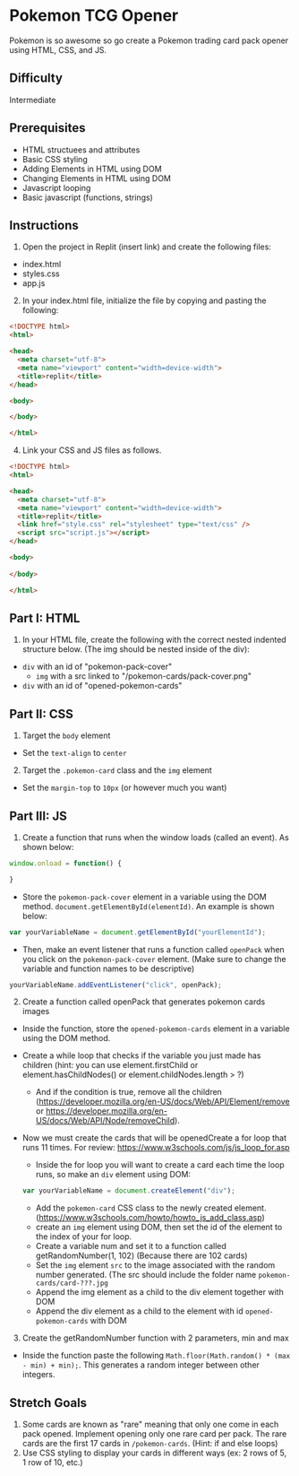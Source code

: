 # Pokemon TCG Opener

Pokemon is so awesome so go create a Pokemon trading card pack opener using HTML, CSS, and JS.

## Difficulty
Intermediate

## Prerequisites
* HTML structuees and attributes
* Basic CSS styling
* Adding Elements in HTML using DOM
* Changing Elements in HTML using DOM
* Javascript looping
* Basic javascript (functions, strings)

## Instructions
1. Open the project in Replit (insert link) and create the following files:
  * index.html
  * styles.css
  * app.js
2. In your index.html file, initialize the file by copying and pasting the following:

``` html
<!DOCTYPE html>
<html>

<head>
  <meta charset="utf-8">
  <meta name="viewport" content="width=device-width">
  <title>replit</title>
</head>

<body>

</body>

</html>
```

4. Link your CSS and JS files as follows.

``` html
<!DOCTYPE html>
<html>

<head>
  <meta charset="utf-8">
  <meta name="viewport" content="width=device-width">
  <title>replit</title>
  <link href="style.css" rel="stylesheet" type="text/css" />
  <script src="script.js"></script>
</head>

<body>
  
</body>

</html>
```

## Part I: HTML
1. In your HTML file, create the following with the correct nested indented structure below. (The img should be nested inside of the div):
  * ```div``` with an id of "pokemon-pack-cover"
    * ```img``` with a src linked to "/pokemon-cards/pack-cover.png"
  * ```div``` with an id of "opened-pokemon-cards"

## Part II: CSS
1. Target the ```body``` element
  * Set the ```text-align``` to ```center```
2. Target the ```.pokemon-card``` class and the ```img``` element
  * Set the ```margin-top``` to ```10px``` (or however much you want)

## Part III: JS
1. Create a function that runs when the window loads (called an event). As shown below:
``` javascript
window.onload = function() {

}
```

* Store the ```pokemon-pack-cover``` element in a variable using the DOM method.
```document.getElementById(elementId)```. An example is shown below:

``` javascript
var yourVariableName = document.getElementById("yourElementId");
```
* Then, make an event listener that runs a function called ```openPack``` when you click on the ```pokemon-pack-cover``` element. (Make sure to change the variable and function names to be descriptive)

``` javascript
yourVariableName.addEventListener("click", openPack);
```

2. Create a function called openPack that generates pokemon cards images
* Inside the function, store the ```opened-pokemon-cards``` element in a variable using the DOM method.

* Create a while loop that checks if the variable you just made has children (hint: you can use element.firstChild or element.hasChildNodes() or element.childNodes.length > ?) 
  * And if the condition is true, remove all the children (https://developer.mozilla.org/en-US/docs/Web/API/Element/remove or https://developer.mozilla.org/en-US/docs/Web/API/Node/removeChild).
  
* Now we must create the cards that will be openedCreate a for loop that runs 11 times. For review: https://www.w3schools.com/js/js_loop_for.asp
  * Inside the for loop you will want to create a card each time the loop runs, so make an ```div``` element using DOM:
  ``` javascript
  var yourVariableName = document.createElement("div");
  ```
  * Add the ```pokemon-card``` CSS class to the newly created element. (https://www.w3schools.com/howto/howto_js_add_class.asp)
  * create an ```img``` element using DOM, then set the id of the element to the index of your for loop.
  * Create a variable num and set it to a function called getRandomNumber(1, 102) (Because there are 102 cards)
  * Set the ```img``` element ```src``` to the image associated with the random number generated. (The src should include the folder name ```pokemon-cards/card-???.jpg```
  * Append the img element as a child to the div element together with DOM
  * Append the div element as a child to the element with id ```opened-pokemon-cards``` with DOM
  
3. Create the getRandomNumber function with 2 parameters, min and max
* Inside the function paste the following ```Math.floor(Math.random() * (max - min) + min);```. This generates a random integer between other integers.

## Stretch Goals
1. Some cards are known as "rare" meaning that only one come in each pack opened. Implement opening only one rare card per pack. The rare cards are the first 17 cards in ```/pokemon-cards```. (Hint: if and else loops)
2. Use CSS styling to display your cards in different ways (ex: 2 rows of 5, 1 row of 10, etc.)
